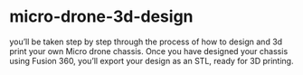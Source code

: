 # micro-drone-3d-design
 you’ll be taken step by step through the process of how to design and 3d print your own Micro drone chassis. Once you have designed your chassis using Fusion 360, you’ll export your design as an STL, ready for 3D printing.

